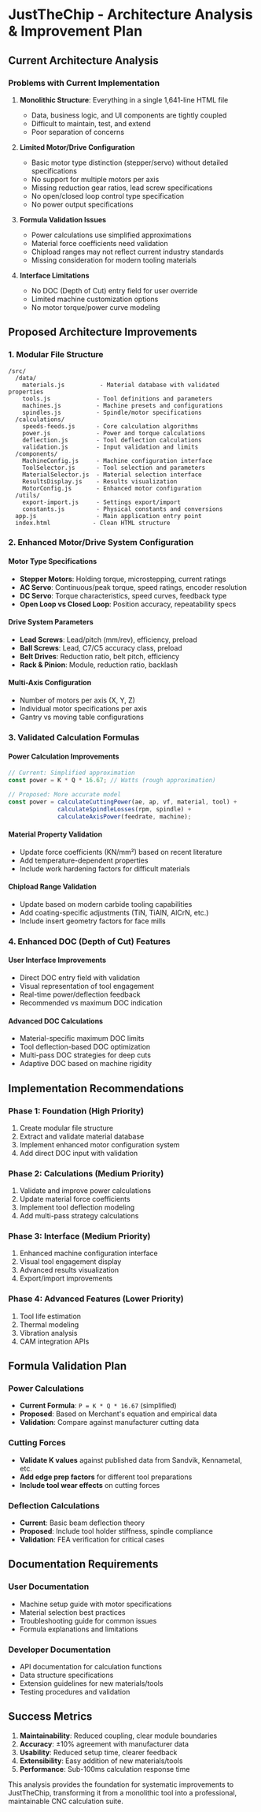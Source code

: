 # JustTheChip - Architecture Analysis & Improvement Plan

## Current Architecture Analysis

### Problems with Current Implementation

1. **Monolithic Structure**: Everything in a single 1,641-line HTML file
   - Data, business logic, and UI components are tightly coupled
   - Difficult to maintain, test, and extend
   - Poor separation of concerns

2. **Limited Motor/Drive Configuration**
   - Basic motor type distinction (stepper/servo) without detailed specifications
   - No support for multiple motors per axis
   - Missing reduction gear ratios, lead screw specifications
   - No open/closed loop control type specification
   - No power output specifications

3. **Formula Validation Issues**
   - Power calculations use simplified approximations
   - Material force coefficients need validation
   - Chipload ranges may not reflect current industry standards
   - Missing consideration for modern tooling materials

4. **Interface Limitations**
   - No DOC (Depth of Cut) entry field for user override
   - Limited machine customization options
   - No motor torque/power curve modeling

## Proposed Architecture Improvements

### 1. Modular File Structure
```
/src/
  /data/
    materials.js          - Material database with validated properties
    tools.js             - Tool definitions and parameters
    machines.js          - Machine presets and configurations
    spindles.js          - Spindle/motor specifications
  /calculations/
    speeds-feeds.js      - Core calculation algorithms
    power.js             - Power and torque calculations
    deflection.js        - Tool deflection calculations
    validation.js        - Input validation and limits
  /components/
    MachineConfig.js     - Machine configuration interface
    ToolSelector.js      - Tool selection and parameters
    MaterialSelector.js  - Material selection interface
    ResultsDisplay.js    - Results visualization
    MotorConfig.js       - Enhanced motor configuration
  /utils/
    export-import.js     - Settings export/import
    constants.js         - Physical constants and conversions
  app.js                 - Main application entry point
  index.html            - Clean HTML structure
```

### 2. Enhanced Motor/Drive System Configuration

#### Motor Type Specifications
- **Stepper Motors**: Holding torque, microstepping, current ratings
- **AC Servo**: Continuous/peak torque, speed ratings, encoder resolution
- **DC Servo**: Torque characteristics, speed curves, feedback type
- **Open Loop vs Closed Loop**: Position accuracy, repeatability specs

#### Drive System Parameters
- **Lead Screws**: Lead/pitch (mm/rev), efficiency, preload
- **Ball Screws**: Lead, C7/C5 accuracy class, preload
- **Belt Drives**: Reduction ratio, belt pitch, efficiency
- **Rack & Pinion**: Module, reduction ratio, backlash

#### Multi-Axis Configuration
- Number of motors per axis (X, Y, Z)
- Individual motor specifications per axis
- Gantry vs moving table configurations

### 3. Validated Calculation Formulas

#### Power Calculation Improvements
```javascript
// Current: Simplified approximation
const power = K * Q * 16.67; // Watts (rough approximation)

// Proposed: More accurate model
const power = calculateCuttingPower(ae, ap, vf, material, tool) + 
              calculateSpindleLosses(rpm, spindle) +
              calculateAxisPower(feedrate, machine);
```

#### Material Property Validation
- Update force coefficients (KN/mm²) based on recent literature
- Add temperature-dependent properties
- Include work hardening factors for difficult materials

#### Chipload Range Validation
- Update based on modern carbide tooling capabilities
- Add coating-specific adjustments (TiN, TiAlN, AlCrN, etc.)
- Include insert geometry factors for face mills

### 4. Enhanced DOC (Depth of Cut) Features

#### User Interface Improvements
- Direct DOC entry field with validation
- Visual representation of tool engagement
- Real-time power/deflection feedback
- Recommended vs maximum DOC indication

#### Advanced DOC Calculations
- Material-specific maximum DOC limits
- Tool deflection-based DOC optimization
- Multi-pass DOC strategies for deep cuts
- Adaptive DOC based on machine rigidity

## Implementation Recommendations

### Phase 1: Foundation (High Priority)
1. Create modular file structure
2. Extract and validate material database
3. Implement enhanced motor configuration system
4. Add direct DOC input with validation

### Phase 2: Calculations (Medium Priority)
1. Validate and improve power calculations
2. Update material force coefficients
3. Implement tool deflection modeling
4. Add multi-pass strategy calculations

### Phase 3: Interface (Medium Priority)
1. Enhanced machine configuration interface
2. Visual tool engagement display
3. Advanced results visualization
4. Export/import improvements

### Phase 4: Advanced Features (Lower Priority)
1. Tool life estimation
2. Thermal modeling
3. Vibration analysis
4. CAM integration APIs

## Formula Validation Plan

### Power Calculations
- **Current Formula**: `P = K * Q * 16.67` (simplified)
- **Proposed**: Based on Merchant's equation and empirical data
- **Validation**: Compare against manufacturer cutting data

### Cutting Forces
- **Validate K values** against published data from Sandvik, Kennametal, etc.
- **Add edge prep factors** for different tool preparations
- **Include tool wear effects** on cutting forces

### Deflection Calculations
- **Current**: Basic beam deflection theory
- **Proposed**: Include tool holder stiffness, spindle compliance
- **Validation**: FEA verification for critical cases

## Documentation Requirements

### User Documentation
- Machine setup guide with motor specifications
- Material selection best practices
- Troubleshooting guide for common issues
- Formula explanations and limitations

### Developer Documentation
- API documentation for calculation functions
- Data structure specifications
- Extension guidelines for new materials/tools
- Testing procedures and validation

## Success Metrics

1. **Maintainability**: Reduced coupling, clear module boundaries
2. **Accuracy**: ±10% agreement with manufacturer data
3. **Usability**: Reduced setup time, clearer feedback
4. **Extensibility**: Easy addition of new materials/tools
5. **Performance**: Sub-100ms calculation response time

This analysis provides the foundation for systematic improvements to JustTheChip, transforming it from a monolithic tool into a professional, maintainable CNC calculation suite.